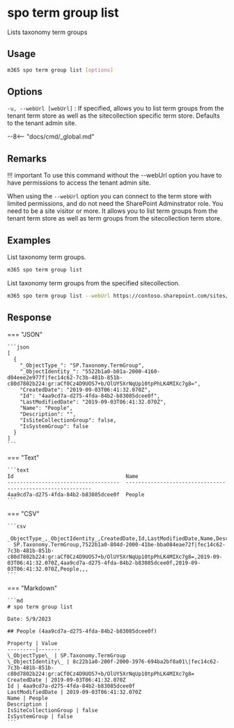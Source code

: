 # spo term group list

Lists taxonomy term groups

## Usage

```sh
m365 spo term group list [options]
```

## Options

`-u, --webUrl [webUrl]`
: If specified, allows you to list term groups from the tenant term store as well as the sitecollection specific term store. Defaults to the tenant admin site.

--8<-- "docs/cmd/_global.md"

## Remarks

!!! important
    To use this command without the --webUrl option you have to have permissions to access the tenant admin site.

When using the `--webUrl` option you can connect to the term store with limited permissions, and do not need the SharePoint Adminstrator role. You need to be a site visitor or more. It allows you to list term groups from the tenant term store as well as term groups from the sitecollection term store.

## Examples

List taxonomy term groups.

```sh
m365 spo term group list
```

List taxonomy term groups from the specified sitecollection.

```sh
m365 spo term group list --webUrl https://contoso.sharepoint.com/sites/project-x
```

## Response

=== "JSON"

    ```json
    [
      {
        "_ObjectType_": "SP.Taxonomy.TermGroup",
        "_ObjectIdentity_": "5522b1a0-b01a-2000-4160-d04eee2e977f|fec14c62-7c3b-481b-851b-c80d7802b224:gr:aCf0Cz4D9UOS7+b/OlUY5XrNqUp10tpPhLK4MIXc7g8=",
        "CreatedDate": "2019-09-03T06:41:32.070Z",
        "Id": "4aa9cd7a-d275-4fda-84b2-b83085dcee0f",
        "LastModifiedDate": "2019-09-03T06:41:32.070Z",
        "Name": "People",
        "Description": "",
        "IsSiteCollectionGroup": false,
        "IsSystemGroup": false
      }
    ]
    ```

=== "Text"

    ```text
    Id                                    Name
    ------------------------------------  -----------------------------------------------------------
    4aa9cd7a-d275-4fda-84b2-b83085dcee0f  People
    ```

=== "CSV"

    ```csv
      _ObjectType_,_ObjectIdentity_,CreatedDate,Id,LastModifiedDate,Name,Description,IsSiteCollectionGroup,IsSystemGroup
      SP.Taxonomy.TermGroup,7522b1a0-804d-2000-41be-bba084eae72f|fec14c62-7c3b-481b-851b-c80d7802b224:gr:aCf0Cz4D9UOS7+b/OlUY5XrNqUp10tpPhLK4MIXc7g8=,2019-09-03T06:41:32.070Z,4aa9cd7a-d275-4fda-84b2-b83085dcee0f,2019-09-03T06:41:32.070Z,People,,,
    ```

=== "Markdown"

    ```md
    # spo term group list

    Date: 5/9/2023

    ## People (4aa9cd7a-d275-4fda-84b2-b83085dcee0f)

    Property | Value
    ---------|-------
    \_ObjectType\_ | SP.Taxonomy.TermGroup
    \_ObjectIdentity\_ | 8c22b1a0-200f-2000-3976-694ba2bf8a01\|fec14c62-7c3b-481b-851b-c80d7802b224:gr:aCf0Cz4D9UOS7+b/OlUY5XrNqUp10tpPhLK4MIXc7g8=
    CreatedDate | 2019-09-03T06:41:32.070Z
    Id | 4aa9cd7a-d275-4fda-84b2-b83085dcee0f
    LastModifiedDate | 2019-09-03T06:41:32.070Z
    Name | People
    Description |
    IsSiteCollectionGroup | false
    IsSystemGroup | false
    ```
